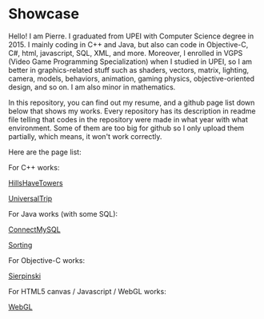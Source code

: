 # Showcase

Hello! I am Pierre. I graduated from UPEI with Computer Science degree in 2015. I mainly coding in C++ and Java, but also can code in Objective-C, C#, html, javascript, SQL, XML, and more. Moreover, I enrolled in VGPS (Video Game Programming Specialization) when I studied in UPEI, so I am better in graphics-related stuff such as shaders, vectors, matrix, lighting, camera, models, behaviors, animation, gaming physics, objective-oriented design, and so on. I am also minor in mathematics.

In this repository, you can find out my resume, and a github page list down below that shows my works. Every repository has its description in readme file telling that codes in the repository were made in what year with what environment. Some of them are too big for github so I only upload them partially, which means, it won't work correctly.

Here are the page list:


For C++ works:
    
    
[HillsHaveTowers](https://pierrecwchen.github.io/HillsHaveTowers/)

[UniversalTrip](https://pierrecwchen.github.io/UniversalTrip/)


For Java works (with some SQL):

[ConnectMySQL](https://pierrecwchen.github.io/ConnectMySQL/)

[Sorting](https://pierrecwchen.github.io/Sorting/)
        
        
For Objective-C works:

[Sierpinski](https://pierrecwchen.github.io/Sierpinski/)


For HTML5 canvas / Javascript / WebGL works:

[WebGL](https://pierrecwchen.github.io/WebGL/)

